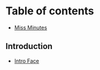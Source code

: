 # Table of contents

* [Miss Minutes](README.md)

## Introduction

* [Intro Face](introduction/intro-face.md)
